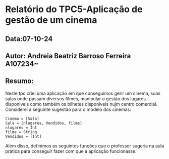 # Relatório do TPC5-Aplicação de gestão de um cinema
## Data:07-10-24
## Autor: Andreia Beatriz Barroso Ferreira A107234~
## Resumo:
Neste tpc criei uma aplicação em que conseguimos gerir um cinema, suas salas onde passam diversos filmes, manipular a gestão dos lugares disponiveis como também os bilhetes disponiveis nujm centro comercial.
Considerei a seguinte sugestão para o modelo dos cinemas:
  ```
Cinema = [Sala]
Sala = [nlugares, Vendidos, filme]
nlugares = Int
filme = String 
Vendidos = [Int]
```
Além disso, definimos as seguintes funções que o professor sugeria na aula prática para conseguir fazer com que a aplicação funcionasse.
